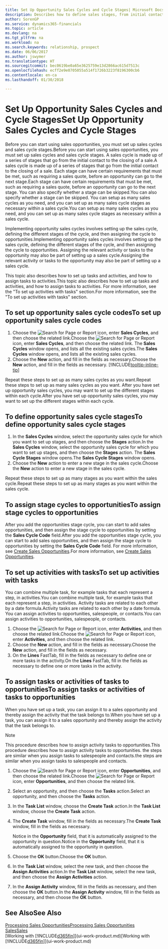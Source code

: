 ```yaml
---
title: Set Up Opportunity Sales Cycles and Cycle Stages| Microsoft Docs
description: Describes how to define sales stages, from initial contact to closing, to create a sales cycle and assign it to opportunities in Finance and Operations, Business edition.
author: SorenGP
ms.service: dynamics365-financials
ms.topic: article
ms.devlang: na
ms.tgt_pltfrm: na
ms.workload: na
ms.search.keywords: relationship, prospect
ms.date: 06/06/2017
ms.author: jswymer
ms.translationtype: HT
ms.sourcegitcommit: bec0619be0a65e3625759e13d2866ac615d7513c
ms.openlocfilehash: ecff2e9e0705055a514f1726b3223f8196300cb6
ms.contentlocale: en-ca
ms.lasthandoff: 01/30/2018

---
```

# <a name="set-up-opportunity-sales-cycles-and-cycle-stages"></a><span data-ttu-id="d0b5c-103">Set Up Opportunity Sales Cycles and Cycle Stages</span><span class="sxs-lookup"><span data-stu-id="d0b5c-103">Set Up Opportunity Sales Cycles and Cycle Stages</span></span>
<span data-ttu-id="d0b5c-104">Before you can start using sales opportunities, you must set up sales cycles and sales cycle stages.</span><span class="sxs-lookup"><span data-stu-id="d0b5c-104">Before you can start using sales opportunities, you must set up sales cycles and sales cycle stages.</span></span> <span data-ttu-id="d0b5c-105">A sales cycle is made up of a series of stages that go from the initial contact to the closing of a sale.</span><span class="sxs-lookup"><span data-stu-id="d0b5c-105">A sales cycle is made up of a series of stages that go from the initial contact to the closing of a sale.</span></span> <span data-ttu-id="d0b5c-106">Each stage can have certain requirements that must be met, such as requiring a sales quote, before an opportunity can go to the next stage.</span><span class="sxs-lookup"><span data-stu-id="d0b5c-106">Each stage can have certain requirements that must be met, such as requiring a sales quote, before an opportunity can go to the next stage.</span></span> <span data-ttu-id="d0b5c-107">You can also specify whether a stage can be skipped.</span><span class="sxs-lookup"><span data-stu-id="d0b5c-107">You can also specify whether a stage can be skipped.</span></span> <span data-ttu-id="d0b5c-108">You can setup as many sales cycles as you need, and you can set up as many sales cycle stages as necessary within a sales cycle.</span><span class="sxs-lookup"><span data-stu-id="d0b5c-108">You can setup as many sales cycles as you need, and you can set up as many sales cycle stages as necessary within a sales cycle.</span></span>

<span data-ttu-id="d0b5c-109">Implementing opportunity sales cycles involves setting up the sales cycle, defining the different stages of the cycle, and then assigning the cycle to opportunities.</span><span class="sxs-lookup"><span data-stu-id="d0b5c-109">Implementing opportunity sales cycles involves setting up the sales cycle, defining the different stages of the cycle, and then assigning the cycle to opportunities.</span></span> <span data-ttu-id="d0b5c-110">Assigning the relevant activity or tasks to the opportunity may also be part of setting up a sales cycle.</span><span class="sxs-lookup"><span data-stu-id="d0b5c-110">Assigning the relevant activity or tasks to the opportunity may also be part of setting up a sales cycle.</span></span>

<span data-ttu-id="d0b5c-111">This topic also describes how to set up tasks and activities, and how to assign tasks to activities.</span><span class="sxs-lookup"><span data-stu-id="d0b5c-111">This topic also describes how to set up tasks and activities, and how to assign tasks to activities.</span></span> <span data-ttu-id="d0b5c-112">For more information, see the "To set up activities with tasks" section.</span><span class="sxs-lookup"><span data-stu-id="d0b5c-112">For more information, see the "To set up activities with tasks" section.</span></span>

## <a name="to-set-up-opportunity-sales-cycle-codes"></a><span data-ttu-id="d0b5c-113">To set up opportunity sales cycle codes</span><span class="sxs-lookup"><span data-stu-id="d0b5c-113">To set up opportunity sales cycle codes</span></span>
1. <span data-ttu-id="d0b5c-114">Choose the ![Search for Page or Report](media/ui-search/search_small.png "Search for Page or Report icon") icon, enter **Sales Cycles**, and then choose the related link.</span><span class="sxs-lookup"><span data-stu-id="d0b5c-114">Choose the ![Search for Page or Report](media/ui-search/search_small.png "Search for Page or Report icon") icon, enter **Sales Cycles**, and then choose the related link.</span></span> <span data-ttu-id="d0b5c-115">The **Sales Cycles** window opens, and lists all the existing sales cycles.</span><span class="sxs-lookup"><span data-stu-id="d0b5c-115">The **Sales Cycles** window opens, and lists all the existing sales cycles.</span></span>
2. <span data-ttu-id="d0b5c-116">Choose the **New** action, and fill in the fields as necessary.</span><span class="sxs-lookup"><span data-stu-id="d0b5c-116">Choose the **New** action, and fill in the fields as necessary.</span></span> [!INCLUDE[tooltip-inline-tip](includes/tooltip-inline-tip_md.md)]

<span data-ttu-id="d0b5c-117">Repeat these steps to set up as many sales cycles as you want.</span><span class="sxs-lookup"><span data-stu-id="d0b5c-117">Repeat these steps to set up as many sales cycles as you want.</span></span> <span data-ttu-id="d0b5c-118">After you have set up opportunity sales cycles, you may want to set up the different stages within each cycle.</span><span class="sxs-lookup"><span data-stu-id="d0b5c-118">After you have set up opportunity sales cycles, you may want to set up the different stages within each cycle.</span></span>

## <a name="to-define-opportunity-sales-cycle-stages"></a><span data-ttu-id="d0b5c-119">To define opportunity sales cycle stages</span><span class="sxs-lookup"><span data-stu-id="d0b5c-119">To define opportunity sales cycle stages</span></span>
1. <span data-ttu-id="d0b5c-120">In the **Sales Cycles** window, select the opportunity sales cycle for which you want to set up stages, and then choose the **Stages** action.</span><span class="sxs-lookup"><span data-stu-id="d0b5c-120">In the **Sales Cycles** window, select the opportunity sales cycle for which you want to set up stages, and then choose the **Stages** action.</span></span> <span data-ttu-id="d0b5c-121">The **Sales Cycle Stages** window opens.</span><span class="sxs-lookup"><span data-stu-id="d0b5c-121">The **Sales Cycle Stages** window opens.</span></span>
2. <span data-ttu-id="d0b5c-122">Choose the **New** action to enter a new stage in the sales cycle.</span><span class="sxs-lookup"><span data-stu-id="d0b5c-122">Choose the **New** action to enter a new stage in the sales cycle.</span></span>

<span data-ttu-id="d0b5c-123">Repeat these steps to set up as many stages as you want within the sales cycle.</span><span class="sxs-lookup"><span data-stu-id="d0b5c-123">Repeat these steps to set up as many stages as you want within the sales cycle.</span></span>

## <a name="to-assign-stage-cycles-to-opportunities"></a><span data-ttu-id="d0b5c-124">To assign stage cycles to opportunities</span><span class="sxs-lookup"><span data-stu-id="d0b5c-124">To assign stage cycles to opportunities</span></span>
<span data-ttu-id="d0b5c-125">After you add the opportunities stage cycle, you can start to add sales opportunities, and then assign the stage cycle to opportunities by setting the **Sales Cycle Code** field.</span><span class="sxs-lookup"><span data-stu-id="d0b5c-125">After you add the opportunities stage cycle, you can start to add sales opportunities, and then assign the stage cycle to opportunities by setting the **Sales Cycle Code** field.</span></span> <span data-ttu-id="d0b5c-126">For more information, see [Create Sales Opportunities](marketing-how-create-opportunities.md).</span><span class="sxs-lookup"><span data-stu-id="d0b5c-126">For more information, see [Create Sales Opportunities](marketing-how-create-opportunities.md).</span></span>

## <a name="to-set-up-activities-with-tasks"></a><span data-ttu-id="d0b5c-127">To set up activities with tasks</span><span class="sxs-lookup"><span data-stu-id="d0b5c-127">To set up activities with tasks</span></span>
<span data-ttu-id="d0b5c-128">You can combine multiple task, for example tasks that each represent a step, in activities.</span><span class="sxs-lookup"><span data-stu-id="d0b5c-128">You can combine multiple task, for example tasks that each represent a step, in activities.</span></span> <span data-ttu-id="d0b5c-129">Activity tasks are related to each other by a date formula.</span><span class="sxs-lookup"><span data-stu-id="d0b5c-129">Activity tasks are related to each other by a date formula.</span></span> <span data-ttu-id="d0b5c-130">You can assign activities to opportunities, salespeople, or contacts.</span><span class="sxs-lookup"><span data-stu-id="d0b5c-130">You can assign activities to opportunities, salespeople, or contacts.</span></span>

1. <span data-ttu-id="d0b5c-131">Choose the ![Search for Page or Report](media/ui-search/search_small.png "Search for Page or Report icon") icon, enter **Activities**, and then choose the related link.</span><span class="sxs-lookup"><span data-stu-id="d0b5c-131">Choose the ![Search for Page or Report](media/ui-search/search_small.png "Search for Page or Report icon") icon, enter **Activities**, and then choose the related link.</span></span>
2. <span data-ttu-id="d0b5c-132">Choose the **New** action, and fill in the fields as necessary.</span><span class="sxs-lookup"><span data-stu-id="d0b5c-132">Choose the **New** action, and fill in the fields as necessary.</span></span>
3. <span data-ttu-id="d0b5c-133">On the **Lines** FastTab, fill in the fields as necessary to define one or more tasks in the activity.</span><span class="sxs-lookup"><span data-stu-id="d0b5c-133">On the **Lines** FastTab, fill in the fields as necessary to define one or more tasks in the activity.</span></span>

## <a name="to-assign-tasks-or-activities-of-tasks-to-opportunities"></a><span data-ttu-id="d0b5c-134">To assign tasks or activities of tasks to opportunities</span><span class="sxs-lookup"><span data-stu-id="d0b5c-134">To assign tasks or activities of tasks to opportunities</span></span>
<span data-ttu-id="d0b5c-135">When you have set up a task, you can assign it to a sales opportunity and thereby assign the activity that the task belongs to.</span><span class="sxs-lookup"><span data-stu-id="d0b5c-135">When you have set up a task, you can assign it to a sales opportunity and thereby assign the activity that the task belongs to.</span></span>

> [!NOTE]  
>   <span data-ttu-id="d0b5c-136">This procedure describes how to assign activity tasks to opportunities.</span><span class="sxs-lookup"><span data-stu-id="d0b5c-136">This procedure describes how to assign activity tasks to opportunities.</span></span> <span data-ttu-id="d0b5c-137">the steps are similar when you assign tasks to salespeople and contacts.</span><span class="sxs-lookup"><span data-stu-id="d0b5c-137">the steps are similar when you assign tasks to salespeople and contacts.</span></span>

1. <span data-ttu-id="d0b5c-138">Choose the ![Search for Page or Report](media/ui-search/search_small.png "Search for Page or Report icon") icon, enter **Opportunities**, and then choose the related link.</span><span class="sxs-lookup"><span data-stu-id="d0b5c-138">Choose the ![Search for Page or Report](media/ui-search/search_small.png "Search for Page or Report icon") icon, enter **Opportunities**, and then choose the related link.</span></span>
2. <span data-ttu-id="d0b5c-139">Select an opportunity, and then choose the **Tasks** action.</span><span class="sxs-lookup"><span data-stu-id="d0b5c-139">Select an opportunity, and then choose the **Tasks** action.</span></span>
3. <span data-ttu-id="d0b5c-140">In the **Task List** window, choose the **Create Task** action.</span><span class="sxs-lookup"><span data-stu-id="d0b5c-140">In the **Task List** window, choose the **Create Task** action.</span></span>
4.  <span data-ttu-id="d0b5c-141">The **Create Task** window, fill in the fields as necessary.</span><span class="sxs-lookup"><span data-stu-id="d0b5c-141">The **Create Task** window, fill in the fields as necessary.</span></span>

    <span data-ttu-id="d0b5c-142">Notice in the **Opportunity** field, that it is automatically assigned to the opportunity in question.</span><span class="sxs-lookup"><span data-stu-id="d0b5c-142">Notice in the **Opportunity** field, that it is automatically assigned to the opportunity in question.</span></span>
5. <span data-ttu-id="d0b5c-143">Choose the **OK** button.</span><span class="sxs-lookup"><span data-stu-id="d0b5c-143">Choose the **OK** button.</span></span>
6. <span data-ttu-id="d0b5c-144">In the **Task List** window, select the new task, and then choose the **Assign Activities** action.</span><span class="sxs-lookup"><span data-stu-id="d0b5c-144">In the **Task List** window, select the new task, and then choose the **Assign Activities** action.</span></span>
7. <span data-ttu-id="d0b5c-145">In the **Assign Activity** window, fill in the fields as necessary, and then choose the **OK** button.</span><span class="sxs-lookup"><span data-stu-id="d0b5c-145">In the **Assign Activity** window, fill in the fields as necessary, and then choose the **OK** button.</span></span>

## <a name="see-also"></a><span data-ttu-id="d0b5c-146">See Also</span><span class="sxs-lookup"><span data-stu-id="d0b5c-146">See Also</span></span>
[<span data-ttu-id="d0b5c-147">Processing Sales Opportunities</span><span class="sxs-lookup"><span data-stu-id="d0b5c-147">Processing Sales Opportunities</span></span>](marketing-processing-sales-opportunities.md)  
[<span data-ttu-id="d0b5c-148">Sales</span><span class="sxs-lookup"><span data-stu-id="d0b5c-148">Sales</span></span>](sales-manage-sales.md)  
<span data-ttu-id="d0b5c-149">[Working with [!INCLUDE[d365fin](includes/d365fin_md.md)]](ui-work-product.md)</span><span class="sxs-lookup"><span data-stu-id="d0b5c-149">[Working with [!INCLUDE[d365fin](includes/d365fin_md.md)]](ui-work-product.md)</span></span>

